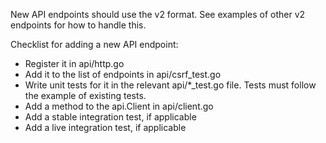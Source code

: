 New API endpoints should use the v2 format.  See examples of other v2 endpoints for how to handle this.

Checklist for adding a new API endpoint:

* Register it in api/http.go
* Add it to the list of endpoints in api/csrf_test.go
* Write unit tests for it in the relevant api/*_test.go file. Tests must follow the example of existing tests.
* Add a method to the api.Client in api/client.go
* Add a stable integration test, if applicable
* Add a live integration test, if applicable
